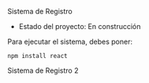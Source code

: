 <hi> Sistema de Registro</h1>

- Estado del proyecto: En construcción
  
Para ejecutar el sistema, debes poner:

```npm install react```

Sistema de Registro 2

